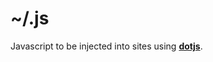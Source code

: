 # ~/.js

Javascript to be injected into sites using [**dotjs**][].

[**dotjs**]: https://github.com/defunkt/dotjs
